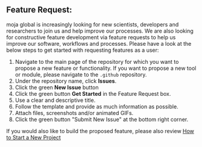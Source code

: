 ## Feature Request:

moja global is increasingly looking for new scientists, developers and researchers to join us and help improve our processes. We are also looking for constructive feature development via feature requests to help us improve our software, workflows and processes. Please have a look at the below steps to get started with requesting features as a user:

1.  Navigate to the main page of the repository for which you want to propose a new feature or functionality. If you want to propose a new tool or module, please navigate to the `.github` repository.
2.  Under the repository name, click **Issues**.
3.  Click the green **New Issue** button
4.  Click the green button **Get Started** in the Feature Request box.
5.  Use a clear and descriptive title.
6.  Follow the template and provide as much information as possible.
7.  Attach files, screenshots and/or animated GIFs.
8.  Click the green button "Submit New Issue" at the bottom right corner.



If you would also like to build the proposed feature, please also review [How to Start a New Project](https://github.com/moja-global/.github/blob/master/Contributing/How-to-Start-a-New-Project.md)  

